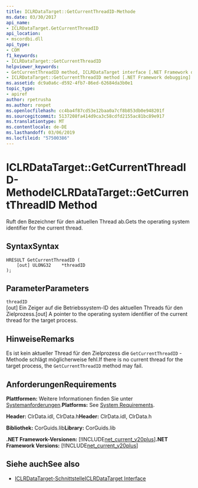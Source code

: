 ```yaml
---
title: ICLRDataTarget::GetCurrentThreadID-Methode
ms.date: 03/30/2017
api_name:
- ICLRDataTarget.GetCurrentThreadID
api_location:
- mscordbi.dll
api_type:
- COM
f1_keywords:
- ICLRDataTarget::GetCurrentThreadID
helpviewer_keywords:
- GetCurrentThreadID method, ICLRDataTarget interface [.NET Framework debugging]
- ICLRDataTarget::GetCurrentThreadID method [.NET Framework debugging]
ms.assetid: dc9a0a6c-d592-4fb7-86ed-62684da3b0e1
topic_type:
- apiref
author: rpetrusha
ms.author: ronpet
ms.openlocfilehash: cc4ba4f87cd53e12baa0a7cf8b853db0e948201f
ms.sourcegitcommit: 5137208fa414d9ca3c58cdfd2155ac81bc89e917
ms.translationtype: MT
ms.contentlocale: de-DE
ms.lasthandoff: 03/06/2019
ms.locfileid: "57500386"
---
```

# <a name="iclrdatatargetgetcurrentthreadid-method"></a><span data-ttu-id="fc665-102">ICLRDataTarget::GetCurrentThreadID-Methode</span><span class="sxs-lookup"><span data-stu-id="fc665-102">ICLRDataTarget::GetCurrentThreadID Method</span></span>
<span data-ttu-id="fc665-103">Ruft den Bezeichner für den aktuellen Thread ab.</span><span class="sxs-lookup"><span data-stu-id="fc665-103">Gets the operating system identifier for the current thread.</span></span>  
  
## <a name="syntax"></a><span data-ttu-id="fc665-104">Syntax</span><span class="sxs-lookup"><span data-stu-id="fc665-104">Syntax</span></span>  
  
```  
HRESULT GetCurrentThreadID (  
    [out] ULONG32    *threadID  
);  
```  
  
## <a name="parameters"></a><span data-ttu-id="fc665-105">Parameter</span><span class="sxs-lookup"><span data-stu-id="fc665-105">Parameters</span></span>  
 `threadID`  
 <span data-ttu-id="fc665-106">[out] Ein Zeiger auf die Betriebssystem-ID des aktuellen Threads für den Zielprozess.</span><span class="sxs-lookup"><span data-stu-id="fc665-106">[out] A pointer to the operating system identifier of the current thread for the target process.</span></span>  
  
## <a name="remarks"></a><span data-ttu-id="fc665-107">Hinweise</span><span class="sxs-lookup"><span data-stu-id="fc665-107">Remarks</span></span>  
 <span data-ttu-id="fc665-108">Es ist kein aktueller Thread für den Zielprozess die `GetCurrentThreadID` -Methode schlägt möglicherweise fehl.</span><span class="sxs-lookup"><span data-stu-id="fc665-108">If there is no current thread for the target process, the `GetCurrentThreadID` method may fail.</span></span>  
  
## <a name="requirements"></a><span data-ttu-id="fc665-109">Anforderungen</span><span class="sxs-lookup"><span data-stu-id="fc665-109">Requirements</span></span>  
 <span data-ttu-id="fc665-110">**Plattformen:** Weitere Informationen finden Sie unter [Systemanforderungen](../../../../docs/framework/get-started/system-requirements.md).</span><span class="sxs-lookup"><span data-stu-id="fc665-110">**Platforms:** See [System Requirements](../../../../docs/framework/get-started/system-requirements.md).</span></span>  
  
 <span data-ttu-id="fc665-111">**Header:** ClrData.idl, ClrData.h</span><span class="sxs-lookup"><span data-stu-id="fc665-111">**Header:** ClrData.idl, ClrData.h</span></span>  
  
 <span data-ttu-id="fc665-112">**Bibliothek:** CorGuids.lib</span><span class="sxs-lookup"><span data-stu-id="fc665-112">**Library:** CorGuids.lib</span></span>  
  
 <span data-ttu-id="fc665-113">**.NET Framework-Versionen:** [!INCLUDE[net_current_v20plus](../../../../includes/net-current-v20plus-md.md)]</span><span class="sxs-lookup"><span data-stu-id="fc665-113">**.NET Framework Versions:** [!INCLUDE[net_current_v20plus](../../../../includes/net-current-v20plus-md.md)]</span></span>  
  
## <a name="see-also"></a><span data-ttu-id="fc665-114">Siehe auch</span><span class="sxs-lookup"><span data-stu-id="fc665-114">See also</span></span>
- [<span data-ttu-id="fc665-115">ICLRDataTarget-Schnittstelle</span><span class="sxs-lookup"><span data-stu-id="fc665-115">ICLRDataTarget Interface</span></span>](../../../../docs/framework/unmanaged-api/debugging/iclrdatatarget-interface.md)
